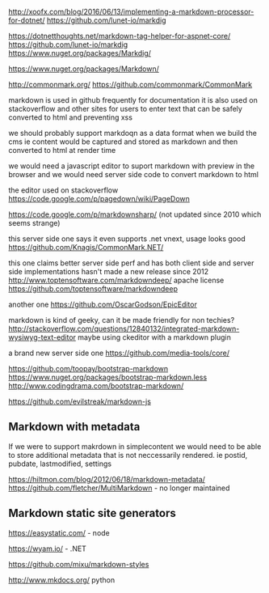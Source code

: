 
http://xoofx.com/blog/2016/06/13/implementing-a-markdown-processor-for-dotnet/
https://github.com/lunet-io/markdig

https://dotnetthoughts.net/markdown-tag-helper-for-aspnet-core/
https://github.com/lunet-io/markdig
https://www.nuget.org/packages/Markdig/

https://www.nuget.org/packages/Markdown/

http://commonmark.org/
https://github.com/commonmark/CommonMark



markdown is used in github frequently for documentation
it is also used on stackoverflow and other sites for users to enter text that can be safely converted to html and preventing xss

we should probably support markdoqn as a data format when we build the cms
ie content would be captured and stored as markdown and then converted to html at render time

we would need a javascript editor to suport markdown with preview in the browser
and we would need server side code to convert markdown to html 

the editor used on stackoverflow
https://code.google.com/p/pagedown/wiki/PageDown

https://code.google.com/p/markdownsharp/  (not updated since 2010 which seems strange)

this server side one says it even supports .net vnext, usage looks good
https://github.com/Knagis/CommonMark.NET/

this one claims better server side perf and has both client side and server side implementations
hasn't made a new release since 2012
http://www.toptensoftware.com/markdowndeep/ apache license
https://github.com/toptensoftware/markdowndeep

another one
https://github.com/OscarGodson/EpicEditor

markdown is kind of geeky, can it be made friendly for non techies?
http://stackoverflow.com/questions/12840132/integrated-markdown-wysiwyg-text-editor
maybe using ckeditor with a markdown plugin

a brand new server side one
https://github.com/media-tools/core/

https://github.com/toopay/bootstrap-markdown
https://www.nuget.org/packages/bootstrap-markdown.less
http://www.codingdrama.com/bootstrap-markdown/

https://github.com/evilstreak/markdown-js

## Markdown with metadata

If we were to support makrdown in simplecontent we would need to be able to store additional metadata that is not neccessarily rendered.
ie postid, pubdate, lastmodified, settings

https://hiltmon.com/blog/2012/06/18/markdown-metadata/
https://github.com/fletcher/MultiMarkdown - no longer maintained

## Markdown static site generators

https://easystatic.com/  - node

https://wyam.io/ - .NET

https://github.com/mixu/markdown-styles

http://www.mkdocs.org/  python
